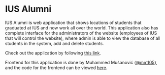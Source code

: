 # IUS Alumni

IUS Alumni is web application that shows locations of students that graduated at IUS and now work all over the world. This application also has
complete interface for the administrators of the website (employees of IUS that will control the website), where admin is able to view the database of all students
in the system, add and delete students. 

Check out the application by following [this link](https://alumniius.web.app/).

Frontend for this application is done by Muhammed Mušanović ([@mm105](https://github.com/mm105)), and the code for the frontend can be viewed [here](https://github.com/mm105/IUS-Alumni).
